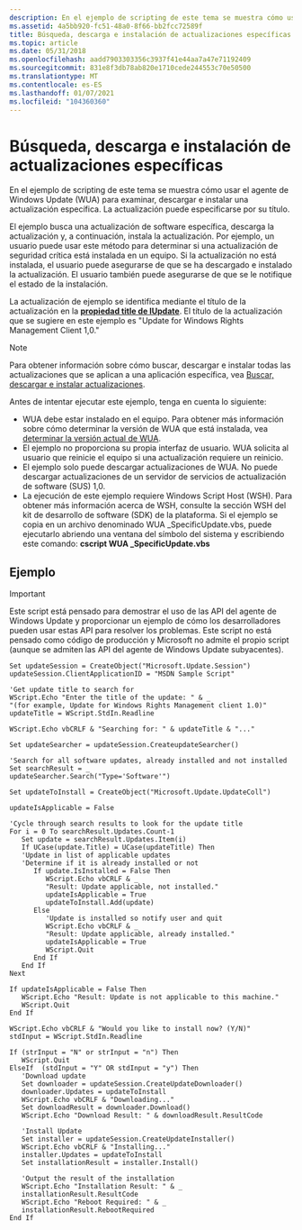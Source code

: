 ```yaml
---
description: En el ejemplo de scripting de este tema se muestra cómo usar el agente de Windows Update (WUA) para examinar, descargar e instalar una actualización específica. La actualización puede especificarse por su título.
ms.assetid: 4a5bb920-fc51-48a0-8f66-bb2fcc72589f
title: Búsqueda, descarga e instalación de actualizaciones específicas
ms.topic: article
ms.date: 05/31/2018
ms.openlocfilehash: aadd7903303356c3937f41e44aa7a47e71192409
ms.sourcegitcommit: 831e8f3db78ab820e1710cede244553c70e50500
ms.translationtype: MT
ms.contentlocale: es-ES
ms.lasthandoff: 01/07/2021
ms.locfileid: "104360360"
---
```

# <a name="searching-downloading-and-installing-specific-updates"></a>Búsqueda, descarga e instalación de actualizaciones específicas

En el ejemplo de scripting de este tema se muestra cómo usar el agente de Windows Update (WUA) para examinar, descargar e instalar una actualización específica. La actualización puede especificarse por su título.

El ejemplo busca una actualización de software específica, descarga la actualización y, a continuación, instala la actualización. Por ejemplo, un usuario puede usar este método para determinar si una actualización de seguridad crítica está instalada en un equipo. Si la actualización no está instalada, el usuario puede asegurarse de que se ha descargado e instalado la actualización. El usuario también puede asegurarse de que se le notifique el estado de la instalación.

La actualización de ejemplo se identifica mediante el título de la actualización en la [**propiedad title de IUpdate**](/windows/desktop/api/Wuapi/nf-wuapi-iupdate-get_title). El título de la actualización que se sugiere en este ejemplo es "Update for Windows Rights Management Client 1,0."

> [!Note]  
> Para obtener información sobre cómo buscar, descargar e instalar todas las actualizaciones que se aplican a una aplicación específica, vea [Buscar, descargar e instalar actualizaciones](searching--downloading--and-installing-updates.md).

 

Antes de intentar ejecutar este ejemplo, tenga en cuenta lo siguiente:

-   WUA debe estar instalado en el equipo. Para obtener más información sobre cómo determinar la versión de WUA que está instalada, vea [determinar la versión actual de WUA](determining-the-current-version-of-wua.md).
-   El ejemplo no proporciona su propia interfaz de usuario. WUA solicita al usuario que reinicie el equipo si una actualización requiere un reinicio.
-   El ejemplo solo puede descargar actualizaciones de WUA. No puede descargar actualizaciones de un servidor de servicios de actualización de software (SUS) 1,0.
-   La ejecución de este ejemplo requiere Windows Script Host (WSH). Para obtener más información acerca de WSH, consulte la sección WSH del kit de desarrollo de software (SDK) de la plataforma. Si el ejemplo se copia en un archivo denominado WUA \_SpecificUpdate.vbs, puede ejecutarlo abriendo una ventana del símbolo del sistema y escribiendo este comando: **cscript WUA \_SpecificUpdate.vbs**  
    

## <a name="example"></a>Ejemplo

> [!IMPORTANT]
> Este script está pensado para demostrar el uso de las API del agente de Windows Update y proporcionar un ejemplo de cómo los desarrolladores pueden usar estas API para resolver los problemas. Este script no está pensado como código de producción y Microsoft no admite el propio script (aunque se admiten las API del agente de Windows Update subyacentes).

 


```VB
Set updateSession = CreateObject("Microsoft.Update.Session")
updateSession.ClientApplicationID = "MSDN Sample Script"

'Get update title to search for
WScript.Echo "Enter the title of the update: " & _
"(for example, Update for Windows Rights Management client 1.0)"
updateTitle = WScript.StdIn.Readline

WScript.Echo vbCRLF & "Searching for: " & updateTitle & "..."

Set updateSearcher = updateSession.CreateupdateSearcher()

'Search for all software updates, already installed and not installed
Set searchResult = _
updateSearcher.Search("Type='Software'")

Set updateToInstall = CreateObject("Microsoft.Update.UpdateColl")

updateIsApplicable = False

'Cycle through search results to look for the update title
For i = 0 To searchResult.Updates.Count-1
   Set update = searchResult.Updates.Item(i)
   If UCase(update.Title) = UCase(updateTitle) Then
   'Update in list of applicable updates 
   'Determine if it is already installed or not
      If update.IsInstalled = False Then
         WScript.Echo vbCRLF & _
         "Result: Update applicable, not installed."
         updateIsApplicable = True
         updateToInstall.Add(update)
      Else 
         'Update is installed so notify user and quit
         WScript.Echo vbCRLF & _
         "Result: Update applicable, already installed."
         updateIsApplicable = True
         WScript.Quit 
      End If
   End If 
Next

If updateIsApplicable = False Then
   WScript.Echo "Result: Update is not applicable to this machine."
   WScript.Quit
End If

WScript.Echo vbCRLF & "Would you like to install now? (Y/N)"
stdInput = WScript.StdIn.Readline
 
If (strInput = "N" or strInput = "n") Then 
   WScript.Quit
ElseIf  (stdInput = "Y" OR stdInput = "y") Then
   'Download update
   Set downloader = updateSession.CreateUpdateDownloader() 
   downloader.Updates = updateToInstall
   WScript.Echo vbCRLF & "Downloading..."
   Set downloadResult = downloader.Download()
   WScript.Echo "Download Result: " & downloadResult.ResultCode
  
   'Install Update
   Set installer = updateSession.CreateUpdateInstaller()
   WScript.Echo vbCRLF & "Installing..."
   installer.Updates = updateToInstall
   Set installationResult = installer.Install()
  
   'Output the result of the installation
   WScript.Echo "Installation Result: " & _
   installationResult.ResultCode
   WScript.Echo "Reboot Required: " & _
   installationResult.RebootRequired 
End If
```



 

 



